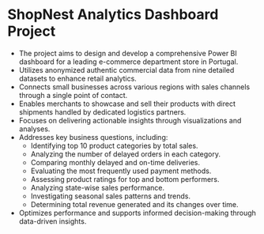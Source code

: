# ShopNest Analytics Dashboard Project

- The project aims to design and develop a comprehensive Power BI dashboard for a leading e-commerce department store in Portugal.
- Utilizes anonymized authentic commercial data from nine detailed datasets to enhance retail analytics.
- Connects small businesses across various regions with sales channels through a single point of contact.
- Enables merchants to showcase and sell their products with direct shipments handled by dedicated logistics partners.
- Focuses on delivering actionable insights through visualizations and analyses.
- Addresses key business questions, including:
  - Identifying top 10 product categories by total sales.
  - Analyzing the number of delayed orders in each category.
  - Comparing monthly delayed and on-time deliveries.
  - Evaluating the most frequently used payment methods.
  - Assessing product ratings for top and bottom performers.
  - Analyzing state-wise sales performance.
  - Investigating seasonal sales patterns and trends.
  - Determining total revenue generated and its changes over time.
- Optimizes performance and supports informed decision-making through data-driven insights.

